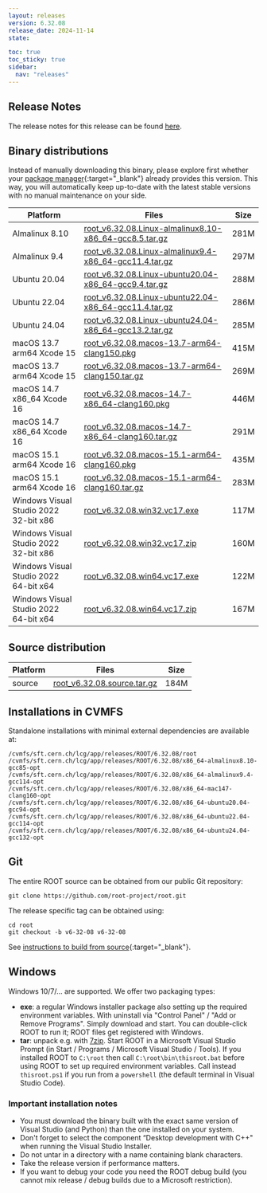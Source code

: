 ```yaml
---
layout: releases
version: 6.32.08
release_date: 2024-11-14
state:

toc: true
toc_sticky: true
sidebar:
  nav: "releases"
---
```



## Release Notes

The release notes for this release can be found [here](https://root.cern/doc/v632/release-notes.html#release-6.32.08).

## Binary distributions

Instead of manually downloading this binary, please explore first whether your [package manager](../../install/#install-via-a-package-manager){:target="\_blank"} already provides this version.
This way, you will automatically keep up-to-date with the latest stable versions with no manual maintenance on your side.

| Platform       | Files | Size |
|-----------|-------|-----|
| Almalinux 8.10 | [root_v6.32.08.Linux-almalinux8.10-x86_64-gcc8.5.tar.gz](https://root.cern/download/root_v6.32.08.Linux-almalinux8.10-x86_64-gcc8.5.tar.gz) | 281M |
| Almalinux 9.4 | [root_v6.32.08.Linux-almalinux9.4-x86_64-gcc11.4.tar.gz](https://root.cern/download/root_v6.32.08.Linux-almalinux9.4-x86_64-gcc11.4.tar.gz) | 297M |
| Ubuntu 20.04 | [root_v6.32.08.Linux-ubuntu20.04-x86_64-gcc9.4.tar.gz](https://root.cern/download/root_v6.32.08.Linux-ubuntu20.04-x86_64-gcc9.4.tar.gz) | 288M |
| Ubuntu 22.04 | [root_v6.32.08.Linux-ubuntu22.04-x86_64-gcc11.4.tar.gz](https://root.cern/download/root_v6.32.08.Linux-ubuntu22.04-x86_64-gcc11.4.tar.gz) | 286M |
| Ubuntu 24.04 | [root_v6.32.08.Linux-ubuntu24.04-x86_64-gcc13.2.tar.gz](https://root.cern/download/root_v6.32.08.Linux-ubuntu24.04-x86_64-gcc13.2.tar.gz) | 285M |
| macOS 13.7 arm64 Xcode 15 | [root_v6.32.08.macos-13.7-arm64-clang150.pkg](https://root.cern/download/root_v6.32.08.macos-13.7-arm64-clang150.pkg) | 415M |
| macOS 13.7 arm64 Xcode 15 | [root_v6.32.08.macos-13.7-arm64-clang150.tar.gz](https://root.cern/download/root_v6.32.08.macos-13.7-arm64-clang150.tar.gz) | 269M |
| macOS 14.7 x86_64 Xcode 16 | [root_v6.32.08.macos-14.7-x86_64-clang160.pkg](https://root.cern/download/root_v6.32.08.macos-14.7-x86_64-clang160.pkg) | 446M |
| macOS 14.7 x86_64 Xcode 16 | [root_v6.32.08.macos-14.7-x86_64-clang160.tar.gz](https://root.cern/download/root_v6.32.08.macos-14.7-x86_64-clang160.tar.gz) | 291M |
| macOS 15.1 arm64 Xcode 16 | [root_v6.32.08.macos-15.1-arm64-clang160.pkg](https://root.cern/download/root_v6.32.08.macos-15.1-arm64-clang160.pkg) | 435M |
| macOS 15.1 arm64 Xcode 16 | [root_v6.32.08.macos-15.1-arm64-clang160.tar.gz](https://root.cern/download/root_v6.32.08.macos-15.1-arm64-clang160.tar.gz) | 283M |
| Windows Visual Studio 2022 32-bit x86  | [root_v6.32.08.win32.vc17.exe](https://root.cern/download/root_v6.32.08.win32.vc17.exe) | 117M |
| Windows Visual Studio 2022 32-bit x86  | [root_v6.32.08.win32.vc17.zip](https://root.cern/download/root_v6.32.08.win32.vc17.zip) | 160M |
| Windows Visual Studio 2022 64-bit x64  | [root_v6.32.08.win64.vc17.exe](https://root.cern/download/root_v6.32.08.win64.vc17.exe) | 122M |
| Windows Visual Studio 2022 64-bit x64  | [root_v6.32.08.win64.vc17.zip](https://root.cern/download/root_v6.32.08.win64.vc17.zip) | 167M |

## Source distribution

| Platform       | Files | Size |
|-----------|-------|-----|
| source | [root_v6.32.08.source.tar.gz](https://root.cern/download/root_v6.32.08.source.tar.gz) | 184M |


## Installations in CVMFS

Standalone installations with minimal external dependencies are available at:
~~~
/cvmfs/sft.cern.ch/lcg/app/releases/ROOT/6.32.08/root
/cvmfs/sft.cern.ch/lcg/app/releases/ROOT/6.32.08/x86_64-almalinux8.10-gcc85-opt
/cvmfs/sft.cern.ch/lcg/app/releases/ROOT/6.32.08/x86_64-almalinux9.4-gcc114-opt
/cvmfs/sft.cern.ch/lcg/app/releases/ROOT/6.32.08/x86_64-mac147-clang160-opt
/cvmfs/sft.cern.ch/lcg/app/releases/ROOT/6.32.08/x86_64-ubuntu20.04-gcc94-opt
/cvmfs/sft.cern.ch/lcg/app/releases/ROOT/6.32.08/x86_64-ubuntu22.04-gcc114-opt
/cvmfs/sft.cern.ch/lcg/app/releases/ROOT/6.32.08/x86_64-ubuntu24.04-gcc132-opt
~~~


## Git

The entire ROOT source can be obtained from our public Git repository:

~~~
git clone https://github.com/root-project/root.git
~~~
The release specific tag can be obtained using:
~~~
cd root
git checkout -b v6-32-08 v6-32-08
~~~

See [instructions to build from source](../../install/#build-from-source){:target="\_blank"}.

## Windows

Windows 10/7/... are supported. We offer two packaging types:

 * **exe**: a regular Windows installer package also setting up the required environment variables. With uninstall via "Control Panel" / "Add or Remove Programs". Simply download and start. You can double-click ROOT to run it; ROOT files get registered with Windows.
 * **tar**: unpack e.g. with [7zip](https://www.7-zip.org). Start ROOT in a Microsoft Visual Studio Prompt (in Start / Programs / Microsoft Visual Studio / Tools). If you installed ROOT to `C:\root` then call `C:\root\bin\thisroot.bat` before using ROOT to set up required environment variables. Call instead `thisroot.ps1` if you run from a `powershell` (the default terminal in Visual Studio Code).

### Important installation notes

 * You must download the binary built with the exact same version of Visual Studio (and Python) than the one installed on your system.
 * Don't forget to select the component “Desktop development with C++" when running the Visual Studio Installer.
 * Do not untar in a directory with a name containing blank characters.
 * Take the release version if performance matters.
 * If you want to debug your code you need the ROOT debug build (you cannot mix release / debug builds due to a Microsoft restriction).
